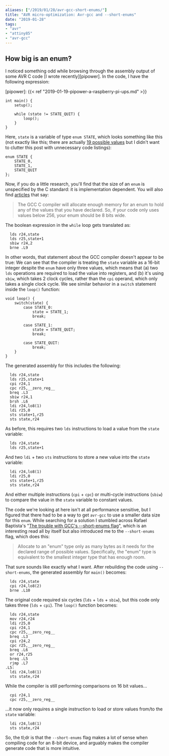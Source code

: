 ```yaml
---
aliases: ["/2019/01/28/avr-gcc-short-enums/"]
title: "AVR micro-optimization: Avr-gcc and --short-enums"
date: "2019-01-28"
tags:
- "avr"
- "attiny85"
- "avr-gcc"
---
```


## How big is an enum?

I noticed something odd while browsing through the assembly output of some AVR C code [I wrote recently][pipower]. In the code, I have the following expression:

[pipower]: {{< ref "2019-01-19-pipower-a-raspberry-pi-ups.md" >}}

    int main() {
        setup();

        while (state != STATE_QUIT) {
            loop();
        }
    }

Here, `state` is a variable of type `enum STATE`, which looks something like this (not exactly like this; there are actually [19 possible values][states.h] but I didn't want to clutter this post with unnecessary code listings):

[states.h]: https://github.com/larsks/pipower/blob/master/states.h

    enum STATE {
        STATE_0,
        STATE_1,
        STATE_QUIT
    };

Now, if you do a little research, you'll find that the size of an `enum` is unspecified by the C standard: it is implementation dependent. You will also find [articles](https://www.embedded.fm/blog/2016/6/28/how-big-is-an-enum) that say:

> The GCC C compiler will allocate enough memory for an enum to hold any of the values that you have declared. So, if your code only uses values below 256, your enum should be 8 bits wide.

The boolean expression in the `while` loop gets translated as:

      lds r24,state
      lds r25,state+1
      sbiw r24,2
      brne .L9

In other words, that statement about the GCC compiler doesn't appear to be true: We can see that the compiler is treating the `state` variable as a 16-bit integer despite the `enum` have only three values, which means that (a) two `lds` operations are required to load the value into registers, and (b) it's using `sbiw`, which takes 2 clock cycles, rather than the `cpi` operand, which only takes a single clock cycle.  We see similar behavior in a `switch` statement inside the `loop()` function:

    void loop() {
        switch(state) {
            case STATE_0:
                state = STATE_1;
                break;

            case STATE_1:
                state = STATE_QUIT;
                break;

            case STATE_QUIT:
                break;
        }
    }

The generated assembly for this includes the following:

      lds r24,state
      lds r25,state+1
      cpi r24,1
      cpc r25,__zero_reg__
      breq .L3
      sbiw r24,1
      brsh .L6
      ldi r24,lo8(1)
      ldi r25,0
      sts state+1,r25
      sts state,r24

As before, this requires two `lds` instructions to load a value from the `state` variable:

      lds r24,state
      lds r25,state+1

And two `ldi` + two `sts` instructions to store a new value into the `state` variable:

      ldi r24,lo8(1)
      ldi r25,0
      sts state+1,r25
      sts state,r24

And either multiple instructions (`cpi` + `cpc`) or multi-cycle instructions (`sbiw`) to compare the value in the `state` variable to constant values.

The code we're looking at here isn't at all performance sensitive, but I figured that there had to be a way to get `avr-gcc` to use a smaller data size for this `enum`.  While searching for a solution I stumbled across Rafael Baptista's "[The trouble with GCC's --short-enums flag](https://oroboro.com/short-enum/)", which is an interesting read all by itself but also introduced me to the `--short-enums` flag, which does this:

> Allocate to an "enum" type only as many bytes as it needs for the declared range
> of possible values.  Specifically, the "enum" type is equivalent to the smallest
> integer type that has enough room.

That sure sounds like exactly what I want.  After rebuilding the code using `--short-enums`, the generated assembly for `main()` becomes:

      lds r24,state
      cpi r24,lo8(2)
      brne .L10

The original code required six cycles (`lds` + `lds` + `sbiw`), but this code only takes three (`lds` + `cpi`). The `loop()` function becomes:

      lds r24,state
      mov r24,r24
      ldi r25,0
      cpi r24,1
      cpc r25,__zero_reg__
      breq .L3
      cpi r24,2
      cpc r25,__zero_reg__
      breq .L6
      or r24,r25
      breq .L5
      rjmp .L7
    .L5:
      ldi r24,lo8(1)
      sts state,r24

While the compiler is still performing comparisons on 16 bit values...

      cpi r24,1
      cpc r25,__zero_reg__

...it now only requires a single instruction to load or store values from/to the `state` variable:

      ldi r24,lo8(1)
      sts state,r24

So, the tl;dr is that the `--short-enums` flag makes a lot of sense when compiling code for an 8-bit device, and arguably makes the compiler generate code that is more intuitive.
